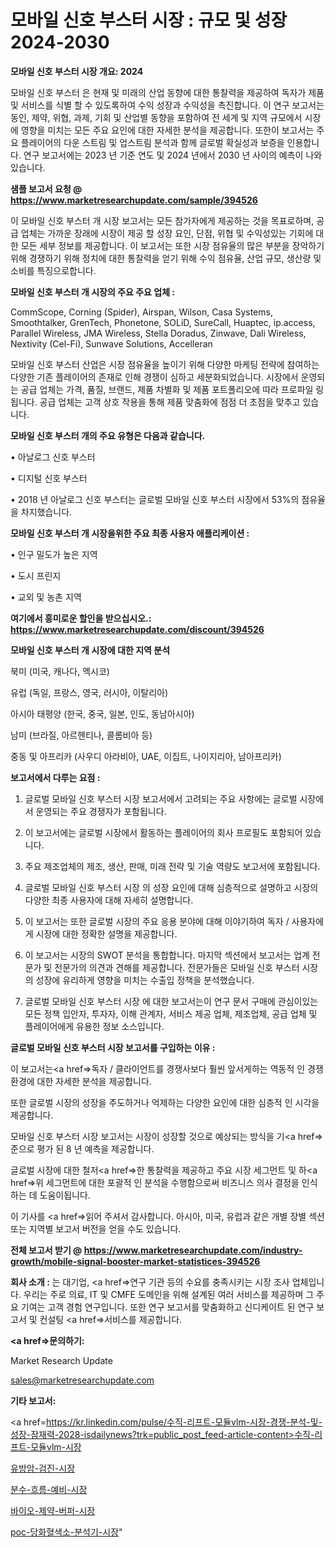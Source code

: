 # 모바일 신호 부스터 시장 : 규모 및 성장 2024-2030

<strong>모바일 신호 부스터 시장 개요: 2024</strong>

모바일 신호 부스터 은 현재 및 미래의 산업 동향에 대한 통찰력을 제공하여 독자가 제품 및 서비스를 식별 할 수 있도록하여 수익 성장과 수익성을 촉진합니다. 이 연구 보고서는 동인, 제약, 위협, 과제, 기회 및 산업별 동향을 포함하여 전 세계 및 지역 규모에서 시장에 영향을 미치는 모든 주요 요인에 대한 자세한 분석을 제공합니다. 또한이 보고서는 주요 플레이어의 다운 스트림 및 업스트림 분석과 함께 글로벌 확실성과 보증을 인용합니다. 연구 보고서에는 2023 년 기준 연도 및 2024 년에서 2030 년 사이의 예측이 나와 있습니다.



<strong>샘플 보고서 요청 @ <a href=https://www.marketresearchupdate.com/sample/394526>https://www.marketresearchupdate.com/sample/394526</a></strong>

이 모바일 신호 부스터 개 시장 보고서는 모든 참가자에게 제공하는 것을 목표로하며, 공급 업체는 가까운 장래에 시장이 제공 할 성장 요인, 단점, 위협 및 수익성있는 기회에 대한 모든 세부 정보를 제공합니다. 이 보고서는 또한 시장 점유율의 많은 부분을 장악하기 위해 경쟁하기 위해 정치에 대한 통찰력을 얻기 위해 수익 점유율, 산업 규모, 생산량 및 소비를 특징으로합니다.



<strong>모바일 신호 부스터 개 시장의 주요 주요 업체 :</strong>

CommScope, Corning (Spider), Airspan, Wilson, Casa Systems, Smoothtalker, GrenTech, Phonetone, SOLiD, SureCall, Huaptec, ip.access, Parallel Wireless, JMA Wireless, Stella Doradus, Zinwave, Dali Wireless, Nextivity (Cel-Fi), Sunwave Solutions, Accelleran

모바일 신호 부스터 산업은 시장 점유율을 높이기 위해 다양한 마케팅 전략에 참여하는 다양한 기존 플레이어의 존재로 인해 경쟁이 심하고 세분화되었습니다. 시장에서 운영되는 공급 업체는 가격, 품질, 브랜드, 제품 차별화 및 제품 포트폴리오에 따라 프로파일 링됩니다. 공급 업체는 고객 상호 작용을 통해 제품 맞춤화에 점점 더 초점을 맞추고 있습니다.



<strong>모바일 신호 부스터 개의 주요 유형은 다음과 같습니다.</strong>

• 아날로그 신호 부스터

• 디지털 신호 부스터

• 2018 년 아날로그 신호 부스터는 글로벌 모바일 신호 부스터 시장에서 53%의 점유율을 차지했습니다.



<strong>모바일 신호 부스터 개 시장을위한 주요 최종 사용자 애플리케이션 :</strong>

• 인구 밀도가 높은 지역

• 도시 프린지

• 교외 및 농촌 지역



<strong>여기에서 흥미로운 할인을 받으십시오.: <a href=https://www.marketresearchupdate.com/discount/394526>https://www.marketresearchupdate.com/discount/394526</a></strong>



<strong>모바일 신호 부스터 개 시장에 대한 지역 분석</strong>

북미 (미국, 캐나다, 멕시코)

유럽 (독일, 프랑스, 영국, 러시아, 이탈리아)

아시아 태평양 (한국, 중국, 일본, 인도, 동남아시아)

남미 (브라질, 아르헨티나, 콜롬비아 등)

중동 및 아프리카 (사우디 아라비아, UAE, 이집트, 나이지리아, 남아프리카)



<strong>보고서에서 다루는 요점 :</strong>

1. 글로벌 모바일 신호 부스터 시장 보고서에서 고려되는 주요 사항에는 글로벌 시장에서 운영되는 주요 경쟁자가 포함됩니다.

2. 이 보고서에는 글로벌 시장에서 활동하는 플레이어의 회사 프로필도 포함되어 있습니다.

3. 주요 제조업체의 제조, 생산, 판매, 미래 전략 및 기술 역량도 보고서에 포함됩니다.

4. 글로벌 모바일 신호 부스터 시장 의 성장 요인에 대해 심층적으로 설명하고 시장의 다양한 최종 사용자에 대해 자세히 설명합니다.

5. 이 보고서는 또한 글로벌 시장의 주요 응용 분야에 대해 이야기하여 독자 / 사용자에게 시장에 대한 정확한 설명을 제공합니다.

6. 이 보고서는 시장의 SWOT 분석을 통합합니다. 마지막 섹션에서 보고서는 업계 전문가 및 전문가의 의견과 견해를 제공합니다. 전문가들은 모바일 신호 부스터 시장의 성장에 유리하게 영향을 미치는 수출입 정책을 분석했습니다.

7. 글로벌 모바일 신호 부스터 시장 에 대한 보고서는이 연구 문서 구매에 관심이있는 모든 정책 입안자, 투자자, 이해 관계자, 서비스 제공 업체, 제조업체, 공급 업체 및 플레이어에게 유용한 정보 소스입니다.



<strong>글로벌 모바일 신호 부스터 시장 보고서를 구입하는 이유 :</strong>

이 보고서는<a href=>독자 / 클</a>라이언트를 경쟁사보다 훨씬 앞서게하는 역동적 인 경쟁 환경에 대한 자세한 분석을 제공합니다.

또한 글로벌 시장의 성장을 주도하거나 억제하는 다양한 요인에 대한 심층적 인 시각을 제공합니다.

모바일 신호 부스터 시장 보고서는 시장이 성장할 것으로 예상되는 방식을 기<a href=>준으로</a> 평가 된 8 년 예측을 제공합니다.

글로벌 시장에 대한 철저<a href=>한 통찰력</a>을 제공하고 주요 시장 세그먼트 및 하<a href=>위 세그</a>먼트에 대한 포괄적 인 분석을 수행함으로써 비즈니스 의사 결정을 인식하는 데 도움이됩니다.

이 기사를 <a href=>읽어 주</a>셔서 감사합니다. 아시아, 미국, 유럽과 같은 개별 장별 섹션 또는 지역별 보고서 버전을 얻을 수도 있습니다.



<strong>전체 보고서 받기 @ <a href=https://www.marketresearchupdate.com/industry-growth/mobile-signal-booster-market-statistices-394526>https://www.marketresearchupdate.com/industry-growth/mobile-signal-booster-market-statistices-394526</a></strong>



<strong>회사 소개 :</strong>
는 대기업, <a href=>연구 기</a>관 등의 수요를 충족시키는 시장 조사 업체입니다. 우리는 주로 의료, IT 및 CMFE 도메인을 위해 설계된 여러 서비스를 제공하며 그 주요 기여는 고객 경험 연구입니다. 또한 연구 보고서를 맞춤화하고 신디케이트 된 연구 보고서 및 컨설팅 <a href=>서비</a>스를 제공합니다.



<strong><a href=>문의하기:</a></strong>

Market Research Update

sales@marketresearchupdate.com



<strong>기타 보고서:</strong>

<a href=https://kr.linkedin.com/pulse/수직-리프트-모듈vlm-시장-경쟁-분석-및-성장-잠재력-2028-isdailynews?trk=public_post_feed-article-content>수직-리프트-모듈vlm-시장</a>

<a href=https://www.linkedin.com/pulse/유방암-검진-시장-경쟁-분석-및-성장-잠재력-2029-consumer-connection-chronicles-24-/>유방암-검진-시장</a>

<a href=https://www.linkedin.com/pulse/분수-흐름-예비-시장-경쟁-분석-및-성장-잠재력-2029-consumer-connection-compendium-ana-2yh3f/>분수-흐름-예비-시장</a>

<a href=https://www.linkedin.com/pulse/바이오-제약-버퍼-시장-현재-및-미래-성장-2029-consumer-connection-chronicles-24--36m5f/>바이오-제약-버퍼-시장</a>

<a href=https://www.linkedin.com/pulse/poc-당화혈색소-분석기-시장-동향-및-성장-전망-consumer-connection-chronicles-24--0d5rf/>poc-당화혈색소-분석기-시장</a>"
